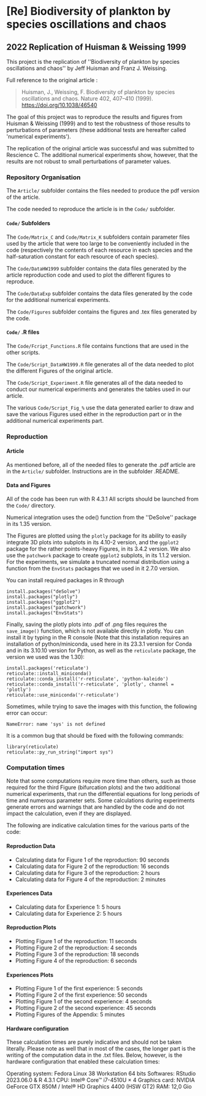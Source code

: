 # [Re] Biodiversity of plankton by species oscillations and chaos
## 2022 Replication of Huisman & Weissing 1999

This project is the replication of ''Biodiversity of plankton by species oscillations and chaos'' by Jeff Huisman and Franz J. Weissing.

Full reference to the original article :
> Huisman, J., Weissing, F. Biodiversity of plankton by species oscillations and chaos. Nature 402, 407–410 (1999). https://doi.org/10.1038/46540

The goal of this project was to reproduce the results and figures from Huisman & Weissing (1999) and to test the robustness of those results to perturbations of parameters (these additional tests are hereafter called 'numerical experiments'). 

The replication of the original article was successful and was submitted to Rescience C. The additional numerical experiments show, however, that the results are not robust to small perturbations of parameter values.

### Repository Organisation

The `Article/` subfolder contains the files needed to produce the pdf version of the article.

The code needed to reproduce the article is in the `Code/` subfolder.

#### `Code/` Subfolders

The `Code/Matrix_C` and `Code/Matrix_K` subfolders contain parameter files used by the article that were too large to be conveniently included in the code (respectively the contents of each resource in each species and the half-saturation constant for each resource of each species).

The `Code/DataHW1999` subfolder contains the data files generated by the article reproduction code and used to plot the different figures to reproduce.

The `Code/DataExp` subfolder contains the data files generated by the code for the additional numerical experiments.

The `Code/Figures` subfolder contains the figures and .tex files generated by the code.

#### `Code/` .R files

The `Code/Fcript_Functions.R` file contains functions that are used in the other scripts.

The `Code/Script_DataHW1999.R` file generates all of the data needed to plot the different Figures of the original article.

The `Code/Script_Experiment.R` file generates all of the data needed to conduct our numerical experiments and generates the tables used in our article.

The various `Code/Script_Fig_%` use the data generated earlier to draw and save the various Figures used either in the reproduction part or in the additional numerical experiments part.

### Reproduction

#### Article

As mentioned before, all of the needed files to generate the .pdf article are in the `Article/` subfolder. Instructions are in the subfolder .README.

#### Data and Figures

All of the code has been run with R 4.3.1 All scripts should be launched from the `Code/` directory.

Numerical integration uses the ode() function from the ''DeSolve'' package in its 1.35 version.

The Figures are plotted using the `plotly` package for its ability to easily integrate 3D plots into subplots in its 4.10-2 version, and the `ggplot2` package for the rather points-heavy Figures, in its 3.4.2 version. We also use the `patchwork` package to create `ggplot2` subplots, in its 1.1.2 version. For the experiments, we simulate a truncated normal distribution using a function from the `EnvStats` packages that we used in it 2.7.0 version.

You can install required packages in R through

```
install.packages("deSolve")
install.packages("plotly")
install.packages("ggplot2")
install.packages("patchwork")
install.packages("EnvStats")
```

Finally, saving the plotly plots into .pdf of .png files requires the `save_image()` function, which is not available directly in plotly.
You can install it by typing in the R console (Note that this installation requires an installation of python/miniconda, used here in its 23.3.1 version for Conda and in its 3.10.10 version for Python, as well as the `reticulate` package, the version we used was the 1.30):

```
install.packages('reticulate')
reticulate::install_miniconda()
reticulate::conda_install('r-reticulate', 'python-kaleido')
reticulate::conda_install('r-reticulate', 'plotly', channel = 'plotly')
reticulate::use_miniconda('r-reticulate')
```

Sometimes, while trying to save the images with this function, the following error can occur:

```
NameError: name 'sys' is not defined
```

It is a common bug that should be fixed with the following commands:

```
library(reticulate)
reticulate::py_run_string("import sys")
```

### Computation times

Note that some computations require more time than others, such as those required for the third Figure (bifurcation plots) and the two additional numerical experiments, that run the differential equations for long periods of time and numerous parameter sets. Some calculations during experiments generate errors and warnings that are handled by the code and do not impact the calculation, even if they are displayed.

The following are indicative calculation times for the various parts of the code:

#### Reproduction Data

- Calculating data for Figure 1 of the reproduction: 90 seconds
- Calculating data for Figure 2 of the reproduction: 16 seconds 
- Calculating data for Figure 3 of the reproduction: 2 hours
- Calculating data for Figure 4 of the reproduction: 2 minutes

#### Experiences Data

- Calculating data for Experience 1: 5 hours
- Calculating data for Experience 2: 5 hours

#### Reproduction Plots

- Plotting Figure 1 of the reproduction: 11 seconds 
- Plotting Figure 2 of the reproduction: 4 seconds
- Plotting Figure 3 of the reproduction: 18 seconds
- Plotting Figure 4 of the reproduction: 6 seconds

#### Experiences Plots

- Plotting Figure 1 of the first experience: 5 seconds
- Plotting Figure 2 of the first experience: 50 seconds
- Plotting Figure 1 of the second experience: 4 seconds
- Plotting Figure 2 of the second experience: 45 seconds
- Plotting Figures of the Appendix: 5 minutes

#### Hardware configuration

These calculation times are purely indicative and should not be taken literally. Please note as well that in most of the cases, the longer part is the writing of the computation data in the .txt files. Below, however, is the hardware configuration that enabled these calculation times:

Operating system: Fedora Linux 38 Workstation 64 bits
Softwares: RStudio 2023.06.0 & R 4.3.1
CPU: Intel® Core™ i7-4510U × 4
Graphics card: NVIDIA GeForce GTX 850M / Intel® HD Graphics 4400 (HSW GT2)
RAM: 12,0 Gio
